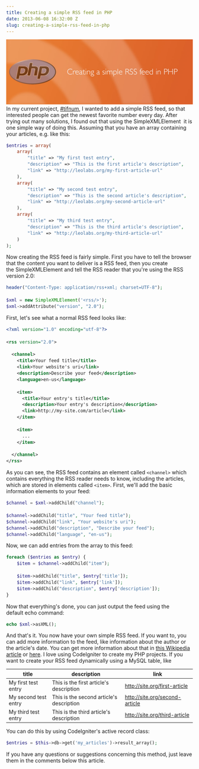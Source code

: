 ```yaml
---
title: Creating a simple RSS feed in PHP
date: 2013-06-08 16:32:00 Z
slug: creating-a-simple-rss-feed-in-php
---
```


[![rss-banner](assets/2013/06/rss-banner.jpg)](assets/2013/06/rss-banner.jpg) In my current project, [#tifnum](http://leolabs.org/blog/tifnum-finding-the-internets-favorite-number/ '#TIFNUM – Finding the internet’s favorite number'), I wanted to add a simple RSS feed, so that interested people can get the newest favorite number every day. After trying out many solutions, I found out that using the SimpleXMLElement  it is one simple way of doing this. Assuming that you have an array containing your articles, e.g. like this:

```php
$entries = array(
    array(
        "title" => "My first test entry",
        "description" => "This is the first article's description",
        "link" => "http://leolabs.org/my-first-article-url"
    ),
    array(
        "title" => "My second test entry",
        "description" => "This is the second article's description",
        "link" => "http://leolabs.org/my-second-article-url"
    ),
    array(
        "title" => "My third test entry",
        "description" => "This is the third article's description",
        "link" => "http://leolabs.org/my-third-article-url"
    )
);
```

Now creating the RSS feed is fairly simple. First you have to tell the browser that the content you want to deliver is a RSS feed, then you create the SimpleXMLElement and tell the RSS reader that you're using the RSS version 2.0:

```php
header("Content-Type: application/rss+xml; charset=UTF-8");

$xml = new SimpleXMLElement('<rss/>');
$xml->addAttribute("version", "2.0");
```

First, let's see what a normal RSS feed looks like:

```xml
<?xml version="1.0" encoding="utf-8"?>

<rss version="2.0">

  <channel>
    <title>Your feed title</title>
    <link>Your website's uri</link>
    <description>Describe your feed</description>
    <language>en-us</language>

    <item>
      <title>Your entry's title</title>
      <description>Your entry's description</description>
      <link>http://my-site.com/article</link>
    </item>

    <item>
      ...
    </item>

  </channel>
</rss>
```

As you can see, the RSS feed contains an element called `<channel>` which contains everything the RSS reader needs to know, including the articles, which are stored in elements called `<item>`. First, we'll add the basic information elements to your feed:

```php
$channel = $xml->addChild("channel");

$channel->addChild("title", "Your feed title");
$channel->addChild("link", "Your website's uri");
$channel->addChild("description", "Describe your feed");
$channel->addChild("language", "en-us");
```

Now, we can add entries from the array to this feed:

```php
foreach ($entries as $entry) {
    $item = $channel->addChild("item");

    $item->addChild("title", $entry['title']);
    $item->addChild("link", $entry['link']);
    $item->addChild("description", $entry['description']);
}
```

Now that everything's done, you can just output the feed using the default echo command:

```php
echo $xml->asXML();
```

And that's it. You now have your own simple RSS feed. If you want to, you can add more information to the feed, like information about the author or the article's date. You can get more information about that in [this Wikipedia article](http://en.wikipedia.org/wiki/RSS) or [here](http://cyber.law.harvard.edu/rss/rss.html). I love using CodeIgniter to create my PHP projects. If you want to create your RSS feed dynamically using a MySQL table, like

| title                | description                              | link                           |
| -------------------- | ---------------------------------------- | ------------------------------ |
| My first test entry  | This is the first article's description  | http://site.org/first-article  |
| My second test entry | This is the second article's description | http://site.org/second-article |
| My third test entry  | This is the third article's description  | http://site.org/third-article  |

You can do this by using CodeIgniter's active record class:

```php
$entries = $this->db->get('my_articles')->result_array();
```

If you have any questions or suggestions concerning this method, just leave them in the comments below this article.
